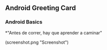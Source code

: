 ## Android Greeting Card

### Android Basics

*"Antes de correr, hay que aprender a caminar"

(screenshot.png "Screenshot")
